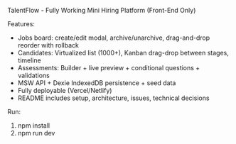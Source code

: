 
TalentFlow - Fully Working Mini Hiring Platform (Front-End Only)

Features:
- Jobs board: create/edit modal, archive/unarchive, drag-and-drop reorder with rollback
- Candidates: Virtualized list (1000+), Kanban drag-drop between stages, timeline
- Assessments: Builder + live preview + conditional questions + validations
- MSW API + Dexie IndexedDB persistence + seed data
- Fully deployable (Vercel/Netlify)
- README includes setup, architecture, issues, technical decisions

Run:
1. npm install
2. npm run dev
